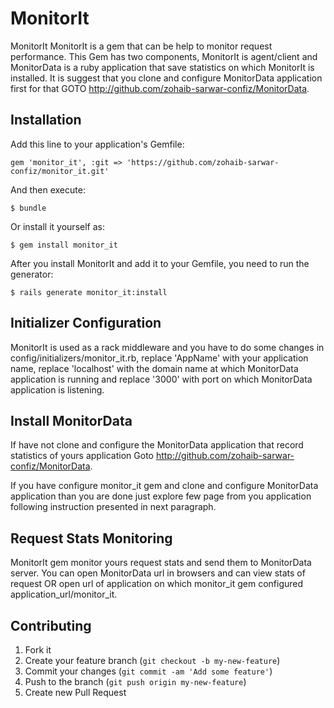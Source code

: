 # MonitorIt

MonitorIt MonitorIt is a gem that can be help to monitor request performance. This Gem has two components, MonitorIt is agent/client and MonitorData is a ruby application that save statistics on which MonitorIt is installed. It is suggest that you clone and configure MonitorData application first for that GOTO http://github.com/zohaib-sarwar-confiz/MonitorData.

## Installation

Add this line to your application's Gemfile:

    gem 'monitor_it', :git => 'https://github.com/zohaib-sarwar-confiz/monitor_it.git'

And then execute:

    $ bundle

Or install it yourself as:

    $ gem install monitor_it

After you install MonitorIt and add it to your Gemfile, you need to run the generator:

    $ rails generate monitor_it:install

## Initializer Configuration

MonitorIt is used as a rack middleware and you have to do some changes in config/initializers/monitor_it.rb, replace 'AppName' with your application name, replace 'localhost' with the domain name at which MonitorData application is running and replace '3000' with port on which MonitorData application is listening.

## Install MonitorData

If have not clone and configure the MonitorData application that record statistics of yours application Goto http://github.com/zohaib-sarwar-confiz/MonitorData.

If you have configure monitor_it gem and clone and configure MonitorData application than you are done just explore few page from you application following instruction presented in next paragraph.

## Request Stats Monitoring
MonitorIt gem monitor yours request stats and send them to MonitorData server. You can open MonitorData url in browsers and can view stats of request OR open url of application on which monitor_it gem configured application_url/monitor_it.

## Contributing

1. Fork it
2. Create your feature branch (`git checkout -b my-new-feature`)
3. Commit your changes (`git commit -am 'Add some feature'`)
4. Push to the branch (`git push origin my-new-feature`)
5. Create new Pull Request
